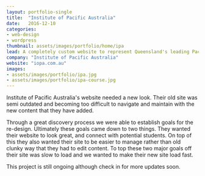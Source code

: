 ```yaml
---
layout: portfolio-single
title:  "Institute of Pacific Australia"
date:   2016-12-10
categories:
- web-design
- wordpress
thumbnail: assets/images/portfolio/home/ipa
lead: A completely custom website to represent Queensland's leading Pacifika Education provider.
company: "Institute of Pacific Australia"
website: "iopa.com.au"
images:
- assets/images/portfolio/ipa.jpg
- assets/images/portfolio/ipa-course.jpg
---
```


Institute of Pacific Australia's website needed a new look. Their old site was semi outdated and becoming too difficult to navigate and maintain with the new content that they have added.

Through a great discovery process we were able to establish goals for the re-design. Ultimately these goals came down to two things. They wanted their website to look great, and connect with potential students. On top of this they also wanted their site to be easier to manage rather than old clunky way that they had to edit content. To top these two major goals off their site was slow to load and we wanted to make their new site load fast.

This project is still ongoing although check in for more updates soon.

